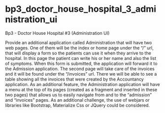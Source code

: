 # bp3_doctor_house_hospital_3_administration_ui
Bp3 - Doctor House Hospital #3 (Administration UI)

Provide an additional application called Administration that will have two web pages. One of them will be the index or home page under the “/” url, that will display a form so the patients can use it when they arrive to the hospital. In this page the patient can write his or her name and also the list of symptoms. When this form is submitted, the application will forward it to the Admission application. The second page will take care of the invoices and it will be found under the “/invoices” url. There we will be able to see a table showing all the invoices that were created by the Accountancy application. As an additional feature, the Administration application will have a menu at the top of its pages (created as a fragment and inserted in these two pages) that allows us to easily navigate from and to the “admission” and “invoices” pages. As an additional challenge, the use of webjars or libraries like Bootstrap, Materialize Css or JQuery could be considered.

